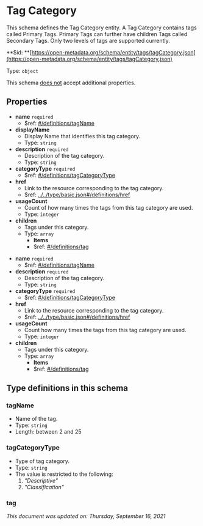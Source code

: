 # Tag Category

This schema defines the Tag Category entity. A Tag Category contains tags called Primary Tags. Primary Tags can further have children Tags called Secondary Tags. Only two levels of tags are supported currently.

**$id: **[https://open-metadata.org/schema/entity/tags/tagCategory.json](https://open-metadata.org/schema/entity/tags/tagCategory.json)

Type: `object`

This schema <u>does not</u> accept additional properties.

## Properties
 - **name** `required`
   - $ref: [#/definitions/tagName](#tagname)
 - **displayName**
     - Display Name that identifies this tag category.
     - Type: `string`
 - **description** `required`
   - Description of the tag category.
   - Type: `string`
 - **categoryType** `required`
   - $ref: [#/definitions/tagCategoryType](#tagcategorytype)
 - **href**
   - Link to the resource corresponding to the tag category.
   - $ref: [../../type/basic.json#/definitions/href](../types/basic.md#href)
 - **usageCount**
   - Count of how many times the tags from this tag category are used.
   - Type: `integer`
 - **children**
   - Tags under this category.
   - Type: `array`
     - **Items**
     - $ref: [#/definitions/tag](#tag)

* **name** `required`
  * $ref: [#/definitions/tagName](tagcategory.md#tagname)
* **description** `required`
  * Description of the tag category.
  * Type: `string`
* **categoryType** `required`
  * $ref: [#/definitions/tagCategoryType](tagcategory.md#tagcategorytype)
* **href**
  * Link to the resource corresponding to the tag category.
  * $ref: [../../type/basic.json#/definitions/href](../types/basic.md#href)
* **usageCount**
  * Count how many times the tags from this tag category are used.
  * Type: `integer`
* **children**
  * Tags under this category.
  * Type: `array`
    * **Items**
    * $ref: [#/definitions/tag](tagcategory.md#tag)

## Type definitions in this schema
### tagName

 - Name of the tag.
 - Type: `string`
 - Length: between 2 and 25


### tagCategoryType

 - Type of tag category.
 - Type: `string`
 - The value is restricted to the following: 
   1. _"Descriptive"_
   2. _"Classification"_


### tag

_This document was updated on: Thursday, September 16, 2021_
